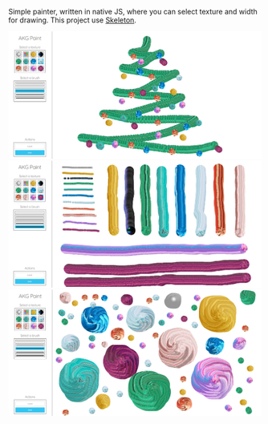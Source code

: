 Simple painter, written in native JS, where you can select texture and width for drawing. This project use <a href="http://getskeleton.com/">Skeleton</a>.

<p align="center">
<img src="screenshots/1.png" alt="screenshot1" width="800"><br/>
<img src="screenshots/2.png" alt="screenshot2" width="800"><br/>
<img src="screenshots/3.png" alt="screenshot3" width="800"><br/>
</p>
